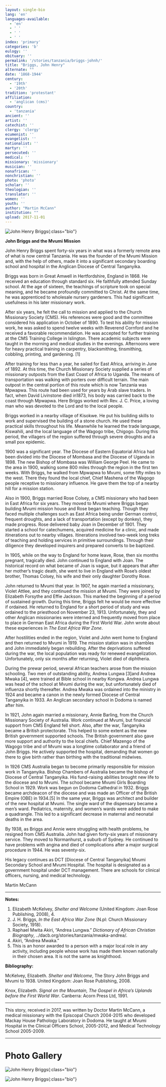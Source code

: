 ```yaml
---
layout: single-bio
lang: 'en'
languages-available:
  - 'en'
  - ' '
  - ' '
  - ' '
index: 'primary'
categories: 'b'
eulogy: ''
obituary: ''
permalink: '/stories/tanzania/briggs-johnh/'
title: "Briggs, John Henry"
alternate: ""
date: '1868-1944'
century:
  - '19th'
  - '20th'                     
tradition: 'protestant'                       
affiliation:
  - 'anglican (cms)'
country:
  - 'tanzania'
ancient: ''
artist: ''
catechist: ''
clergy: 'clergy'
ecumenist: ''
evangelist: ''
nationalist: ''
martyr: ''
persecuted: ''
medical: ''
missionary: 'missionary'
musician: ''
nonafrican: ''
nonchristian: ''
photo: 'photo'
scholar: ''
theologian: ''
translator: ''
women: ''
youth: ''
author: "Martin McCann"
institution: ""
upload: 2017-11-01
---
```


![John Henry Briggs](/images/bio-pics/tanzania/briggs-johnh/briggs1.jpg){:class="bio"}

**John Briggs and the Mvumi Mission**

John Henry Briggs spent forty-six years in what was a formerly remote area of what is now central Tanzania. He was the founder of the Mvumi Mission and, with the help of others, made it into a significant secondary boarding school and hospital in the Anglican Diocese of Central Tanganyika.

Briggs was born in Great Amwell in Hertfordshire, England in 1868. He received an education through standard six.  He faithfully attended Sunday school. At the age of sixteen, the teachings of scripture took on special meaning, and he became profoundly committed to Christ. At the same time, he was apprenticed to wholesale nursery gardeners. This had significant usefulness in his later missionary work.

After six years, he felt the call to mission and applied to the Church Missionary Society (CMS). His references were good and the committee considered his application in October of 1890. To test his ability for mission work, he was asked to spend twelve weeks with Reverend Cornford and he received a favorable recommendation. He was accepted for further training at the CMS Training College in Islington.  There academic subjects were taught in the morning and medical studies in the evenings. Afternoons were for heavy practical training in carpentry, blacksmithing, tinsmithing, cobbling, printing, and gardening. [1]

After training for less than a year, he sailed for East Africa, arriving in June of 1892.  At this time, the Church Missionary Society supplied a series of missionary outposts from the East Coast of Africa to Uganda. The means of transportation was walking with porters over difficult terrain.  The main outpost in the central portion of this route which is now Tanzania was Mpwapwa. This route had been used for years by Arab slave traders. In fact, when David Livinstone died in1873, his body was carried back to the coast through Mpwapwa. Here Briggs worked with Rev. J. C. Price, a loving man who was devoted to the Lord and to the local people.

Briggs worked in a nearby village of Kisokwe. He put his building skills to work and supervised the building of a stone church. He used these practical skills throughout his life. Meanwhile he learned the trade language, Kiswahili, and the local language of the Wagogo tribe, Chigogo. During this period, the villagers of the region suffered through severe droughts and a small pox epidemic.

1900 was a significant year. The Diocese of Eastern Equatorial Africa had been divided into the Diocese of Mombasa and the Diocese of Uganda in 1898.  The new Bishop of Mombasa was William George Peel.  He came to the area in 1900, walking some 800 miles through the region in the first ten weeks. With Briggs, he walked from Mpwapwa to Mvumi, some fifty miles to the west.  There they found the local chief, Chief Mashena of the Wagogo people receptive to missionary influence.  He gave them the top of a nearby hill for a mission station.  

Also in 1900, Briggs married Rose Colsey, a CMS missionary who had been in East Africa for six years.  They moved to Mvumi where Briggs began building Mvumi mission house and Rose began teaching. Though they faced multiple challenges such as East Africa being under German control, frequent droughts, and a lack of transportation (except by donkey), they made progress. Rose delivered baby Joan in December of 1901. They started a school for catechumens, acquired medicine for a clinic, and made itinerations out to nearby villages. Itinerations involved two-week long treks of teaching and holding services in primitive surroundings.  Through their diligence they developed inquirers and prepared converts to be baptized.  

In 1905, while on the way to England for home leave, Rose, then six months pregnant, tragically died.  John continued to England with Joan. The historical record on what became of Joan is vague, but it appears that after her mother’s tragic death, she went to live in England with Rose’s oldest brother, Thomas Colsey, his wife and their only daughter Dorothy Rose.

 John returned to Mvumi that year. In 1907, he again married a missionary, Violet Attlee, and they continued the mission at Mvumi. They were joined by Elizabeth Forsythe and Effie Jackson. This marked the beginning of a period of sustained growth. During this time, Briggs felt he would be more effective if ordained. He returned to England for a short period of study and was ordained to the priesthood on November 23, 1913. Unfortunately, they and other Anglican missionaries were interned and frequently moved from place to place in German East Africa during the First World War. John wrote about these experiences in *The East Africa War Zone*.

After hostilities ended in the region, Violet and John went home to England and then returned to Mvumi in 1919. The mission station was in shambles and John immediately began rebuilding.  After the deprivations suffered during the war, the local population was ready for renewed evangelization. Unfortunately, only six months after returning, Violet died of diphtheria.

During the prewar period, several African teachers arose from the mission schooling. Two men of outstanding ability, Andrea Lungwa [3]and Andrea Mwaka [4], were trained at Bible school in nearby Kongwa. Andrea Lungwa was head of the school at Mvumi during the war, but unfortunately died of influenza shortly thereafter. Andrea Mwaka was ordained into the ministry in 1924 and became a canon in the newly formed Diocese of Central Tanganyika in 1933. An Anglican secondary school in Dodoma is named after him.

In 1921, John again married a missionary, Annie Barling, from the Church Missionary Society of Australia. Work continued at Mvumi, but financial support from CMS England fell short. Also, after the war, Tanganyika became a British protectorate. This helped to some extent as the new British government supported schools. The British government also gave more support and authority to the local chiefs. Chief Mazengo of the Wagogo tribe and of Mvumi was a longtime collaborator and a friend of John Briggs. He actively supported the hospital, demanding that women go there to give birth rather than birthing with the traditional midwives.

In 1926 CMS Australia began to become primarily responsible for mission work in Tanganyika. Bishop Chambers of Australia became the bishop of Diocese of Central Tanganyika. His fund-raising abilities brought new life to the diocese and to Mvumi. The school became Mvumi Girls Boarding School in 1929. Work was begun on Dodoma Cathedral in 1932. Briggs became archdeacon of the diocese and was made an Officer of the British Empire (OBE) in 1934.[5] In the same year, Briggs was architect and builder of the new hospital at Mvumi. The single ward of the dispensary became a men’s ward. Pediatrics, maternity, and women’s wards were added to make a quadrangle. This led to a significant decrease in maternal and neonatal deaths in the area.

By 1938, as Briggs and Annie were struggling with health problems, he resigned from CMS Australia. John had given forty-six years of missionary service. They moved to Normanhurst, a suburb of Sydney. He continued to have problems with angina and died of complications after a major surgical procedure in 1944. He was seventy-six.

His legacy continues as DCT [Diocese of Central Tanganyika] Mvumi Secondary School and Mvumi Hospital. The hospital is designated as a government hospital under DCT management. There are schools for clinical officers, nursing, and medical technology.

Martin McCann

---
**Notes:**

1. Elizabeth McKelvey, *Shelter and Welcome* (United Kingdom: Joan Rose Publishing, 2008), 4.
2. J. H. Briggs, *In the East Africa War Zone* (N.pl: Church Missionary Society, 1918).
3. Raphael Mwita Akiri, “Andrea Lungwa.” *Dictionary of African Christian Biography*, ../dacb.org/stories/tanzania/mwaka-andrea/.
4. Akiri, “Andrea Mwaka.”
5. This is an honor awarded to a person with a major local role in any activity, including people whose work has made them known nationally in their chosen area. It is not the same as knighthood.

**Bibliography:**

McKelvey, Elizabeth. *Shelter and Welcome*, The Story John Briggs and Mvumi to 1938. United Kingdom: Joan Rose Publishing, 2008.

Knox, Elizabeth. *Signal on the Mountain, The Gospel in Africa’s Uplands before the First World War*. Canberra: Acorn Press Ltd, 1991.

---
This story, received in 2017, was written by Doctor Martin McCann, a medical missionary with the Episcopal Church 2004-2015 who developed Mackay House Pathology Laboratory in Dodoma. He taught at Mvumi Hospital in the Clinical Officers School, 2005-2012, and Medical Technology School 2005-2009.

---

# Photo Gallery

![John Henry Briggs](/images/bio-pics/tanzania/briggs-johnh/briggs2.jpg){:class="bio"}

![John Henry Briggs](/images/bio-pics/tanzania/briggs-johnh/briggs3.jpg){:class="bio"}
